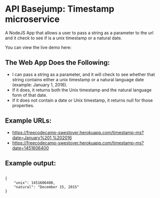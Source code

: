 # API Basejump: Timestamp microservice

A NodeJS App that allows a user to pass a string as a parameter to the url and it check to see if is a unix timestamp or a natural date.

You can view the live demo here: 

## The Web App Does the Following:
 - I can pass a string as a parameter, and it will check to see whether that string contains either a unix timestamp or a natural language date (example: January 1, 2016).
 - If it does, it returns both the Unix timestamp and the natural language form of that date.
 - If it does not contain a date or Unix timestamp, it returns null for those properties.
 
 ## Example URLs:
 - https://freecodecamp-swestover.herokuapp.com/timestamp-ms?date=January%201,%202016
 - https://freecodecamp-swestover.herokuapp.com/timestamp-ms?date=1451606400
            
## Example output:
<code>
{
	"unix": 1451606400,
	"natural": "December 15, 2015"
}
</code>
